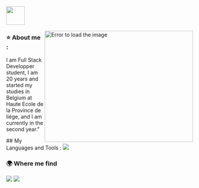 
<!--The gif of cat and link github-->
### <img src="https://media.giphy.com/media/VgCDAzcKvsR6OM0uWg/giphy.gif" width="50">

<!--There is the image than is in side right-->
<img boder="2px" src="https://raw.githubusercontent.com/MicaelliMedeiros/micaellimedeiros/master/image/computer-illustration.png" min-width="400px" max-width="400px" width="400px" height="300px" align="right" alt="Error to load the image">

<!--About me-->
<div align="left">
  <h3>⭐ About me :</h3>
  <p>I am Full Stack Developper student, I am 20 years and started my studies in Belgium at Haute Ecole de la Province de liége, and I am currently in the second year."</p>
</div>

<!--The skills-->
<div align="left">
## My Languages and Tools :
  <img src="https://skillicons.dev/icons?i=html,css,js,php,mysql,figma,wordpress,github,phpstorm">
</div>

<!--Where me find-->
<div align="left"> 
  <h3>🌍 Where me find</h3>
  <a href="https://www.instagram.com/sam_requena" target="_blank"><img src="https://skillicons.dev/icons?i=instagram" target="_blank"></a>
  <a href="mailto:samrequena1510@gmail.com" target="_blank"><img src="https://skillicons.dev/icons?i=gmail" target="_blank"></a>
</div>
<br>
